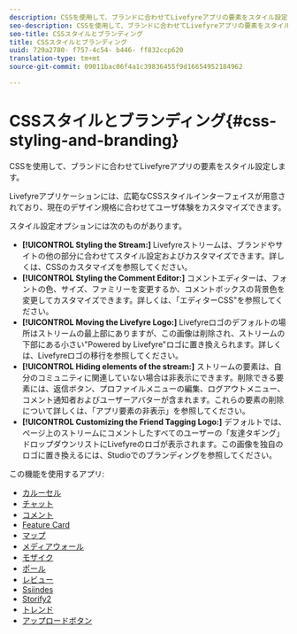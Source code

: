 ```yaml
---
description: CSSを使用して、ブランドに合わせてLivefyreアプリの要素をスタイル設定します。
seo-description: CSSを使用して、ブランドに合わせてLivefyreアプリの要素をスタイル設定します。
seo-title: CSSスタイルとブランディング
title: CSSスタイルとブランディング
uuid: 729a2780- f757-4c54- b446- ff832ccp620
translation-type: tm+mt
source-git-commit: 09011bac06f4a1c39836455f9d16654952184962

---
```



# CSSスタイルとブランディング{#css-styling-and-branding}

CSSを使用して、ブランドに合わせてLivefyreアプリの要素をスタイル設定します。

Livefyreアプリケーションには、広範なCSSスタイルインターフェイスが用意されており、現在のデザイン規格に合わせてユーザ体験をカスタマイズできます。

スタイル設定オプションには次のものがあります。

* **[!UICONTROL Styling the Stream:]** Livefyreストリームは、ブランドやサイトの他の部分に合わせてスタイル設定およびカスタマイズできます。詳しくは、CSSのカスタマイズを参照してください。
* **[!UICONTROL Styling the Comment Editor:]** コメントエディターは、フォントの色、サイズ、ファミリーを変更するか、コメントボックスの背景色を変更してカスタマイズできます。詳しくは、「エディターCSS"を参照してください。
* **[!UICONTROL Moving the Livefyre Logo:]** Livefyreロゴのデフォルトの場所はストリームの最上部にありますが、この画像は削除され、ストリームの下部にある小さい"Powered by Livefyre"ロゴに置き換えられます。詳しくは、Livefyreロゴの移行を参照してください。
* **[!UICONTROL Hiding elements of the stream:]** ストリームの要素は、自分のコミュニティに関連していない場合は非表示にできます。削除できる要素には、返信ボタン、プロファイルメニューの編集、ログアウトメニュー、コメント通知者およびユーザーアバターが含まれます。これらの要素の削除について詳しくは、「アプリ要素の非表示」を参照してください。
* **[!UICONTROL Customizing the Friend Tagging Logo:]** デフォルトでは、ページ上のストリームにコメントしたすべてのユーザーの「友達タギング」ドロップダウンリストにLivefyreのロゴが表示されます。この画像を独自のロゴに置き換えるには、Studioでのブランディングを参照してください。

この機能を使用するアプリ:

* [カルーセル](/help/using/c-about-apps/c-carousel-app/c-carousel-app.md#c_carousel_app)
* [チャット](/help/using/c-about-apps/c-chat-app/c-chat-app.md#c_chat_app)
* [コメント](/help/using/c-about-apps/c-comments/c-comments.md)
* [Feature Card](/help/using/c-about-apps/c-feature-card-app/c-feature-card-app.md#c_feature_card_app)
* [マップ](/help/using/c-about-apps/c-map-app/c-map-app.md#c_map_app)
* [メディアウォール](/help/using/c-about-apps/c-media-wall-app/c-media-wall-app.md#c_media_wall_app)
* [モザイク](/help/using/c-about-apps/c-mosaic-app/c-mosaic-app.md#c_mosaic_app)
* [ポール](/help/using/c-about-apps/c-polls-app/c-polls-app.md#c_polls_app)
* [レビュー](/help/using/c-about-apps/c-reviews-app/c-reviews-app.md#c_reviews_app)
* [Ssiindes](/help/using/c-about-apps/c-sidenotes-app/c-sidenotes-app.md#c_sidenotes_app)
* [Storify2](/help/using/c-about-apps/c-storify2/c-storify2.md#c_storify2)
* [トレンド](/help/using/c-about-apps/c-trending-app/c-trending-app.md#c_trending_app)
* [アップロードボタン](/help/using/c-about-apps/c-upload-button-app/c-upload-button-app.md#c_upload_button_app)

